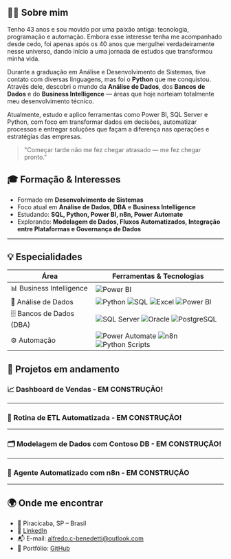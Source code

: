 ## 👨‍💻 Sobre mim

Tenho 43 anos e sou movido por uma paixão antiga: tecnologia, programação e automação. Embora esse interesse tenha me acompanhado desde cedo, foi apenas após os 40 anos que mergulhei verdadeiramente nesse universo, dando início a uma jornada de estudos que transformou minha vida.

Durante a graduação em Análise e Desenvolvimento de Sistemas, tive contato com diversas linguagens, mas foi o **Python** que me conquistou. Através dele, descobri o mundo da **Análise de Dados**, dos **Bancos de Dados** e do **Business Intelligence** — áreas que hoje norteiam totalmente meu desenvolvimento técnico.

Atualmente, estudo e aplico ferramentas como Power BI, SQL Server e Python, com foco em transformar dados em decisões, automatizar processos e entregar soluções que façam a diferença nas operações e estratégias das empresas.

> "Começar tarde não me fez chegar atrasado — me fez chegar pronto."

## 🎓 Formação & Interesses

- Formado em **Desenvolvimento de Sistemas**
- Foco atual em **Análise de Dados**, **DBA** e **Business Intelligence**
- Estudando: **SQL, Python, Power BI, n8n, Power Automate**
- Explorando: **Modelagem de Dados, Fluxos Automatizados, Integração entre Plataformas e Governança de Dados**

---

## 💡 Especialidades

| Área                     | Ferramentas & Tecnologias                                                                                                                   |
|--------------------------|---------------------------------------------------------------------------------------------------------------------------------------------|
| 📊 Business Intelligence | ![Power BI](https://img.shields.io/badge/Power%20BI-F2C811?logo=powerbi&logoColor=white)                                                   |
| 🧠 Análise de Dados       | ![Python](https://img.shields.io/badge/Python-3776AB?logo=python&logoColor=white) ![SQL](https://img.shields.io/badge/SQL-000000?logo=sqlite&logoColor=white) ![Excel](https://img.shields.io/badge/Excel-217346?logo=microsoft-excel&logoColor=white) ![Power BI](https://img.shields.io/badge/Power%20BI-F2C811?logo=powerbi&logoColor=white) |
| 🗄️ Bancos de Dados (DBA) | ![SQL Server](https://img.shields.io/badge/SQL%20Server-CC2927?logo=microsoftsqlserver&logoColor=white) ![Oracle](https://img.shields.io/badge/Oracle-F80000?logo=oracle&logoColor=white) ![PostgreSQL](https://img.shields.io/badge/PostgreSQL-336791?logo=postgresql&logoColor=white)               |
| ⚙️ Automação              | ![Power Automate](https://img.shields.io/badge/Power%20Automate-0066FF?logo=microsoftpowerautomate&logoColor=white) ![n8n](https://img.shields.io/badge/n8n-ff6c37?logo=n8n&logoColor=white) ![Python Scripts](https://img.shields.io/badge/Python%20ETL-3776AB?logo=python&logoColor=white)       |


## 🚀 Projetos em andamento


### 📈 Dashboard de Vendas - EM CONSTRUÇÃO!

---

### 🧠 Rotina de ETL Automatizada - EM CONSTRUÇÃO!

---

### 🗂️ Modelagem de Dados com Contoso DB - EM CONSTRUÇÃO!

---

### 🤖 Agente Automatizado com n8n - EM CONSTRUÇÃO

---


## 🌍 Onde me encontrar

- 📍 Piracicaba, SP – Brasil  
- 💼 [LinkedIn](https://www.linkedin.com/in/alfredo-cezar-benedetti)  
- 📬 E-mail: alfredo.c-benedetti@outlook.com  
- 🧭 Portfólio: [GitHub](https://github.com/AC-Benedetti)
